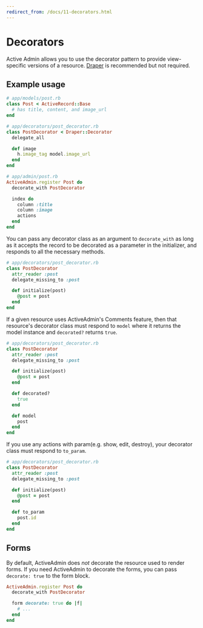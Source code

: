 ```yaml
---
redirect_from: /docs/11-decorators.html
---
```


# Decorators

Active Admin allows you to use the decorator pattern to provide view-specific
versions of a resource. [Draper](https://github.com/drapergem/draper) is
recommended but not required.

## Example usage

```ruby
# app/models/post.rb
class Post < ActiveRecord::Base
  # has title, content, and image_url
end

# app/decorators/post_decorator.rb
class PostDecorator < Draper::Decorator
  delegate_all

  def image
    h.image_tag model.image_url
  end
end

# app/admin/post.rb
ActiveAdmin.register Post do
  decorate_with PostDecorator

  index do
    column :title
    column :image
    actions
  end
end
```

You can pass any decorator class as an argument to `decorate_with`
as long as it accepts the record to be decorated as a parameter in
the initializer, and responds to all the necessary methods.

```ruby
# app/decorators/post_decorator.rb
class PostDecorator
  attr_reader :post
  delegate_missing_to :post

  def initialize(post)
    @post = post
  end
end
```

If a given resource uses ActiveAdmin's Comments feature, then that resource's decorator class must respond to
`model` where it returns the model instance and `decorated?` returns `true`.

```ruby
# app/decorators/post_decorator.rb
class PostDecorator
  attr_reader :post
  delegate_missing_to :post

  def initialize(post)
    @post = post
  end

  def decorated?
    true
  end

  def model
    post
  end
end
```

If you use any actions with param(e.g. show, edit, destroy), your decorator
class must respond to `to_param`.

```ruby
# app/decorators/post_decorator.rb
class PostDecorator
  attr_reader :post
  delegate_missing_to :post

  def initialize(post)
    @post = post
  end

  def to_param
    post.id
  end
end
```

## Forms

By default, ActiveAdmin does *not* decorate the resource used to render forms.
If you need ActiveAdmin to decorate the forms, you can pass `decorate: true` to the
form block.

```ruby
ActiveAdmin.register Post do
  decorate_with PostDecorator

  form decorate: true do |f|
    # ...
  end
end
```
